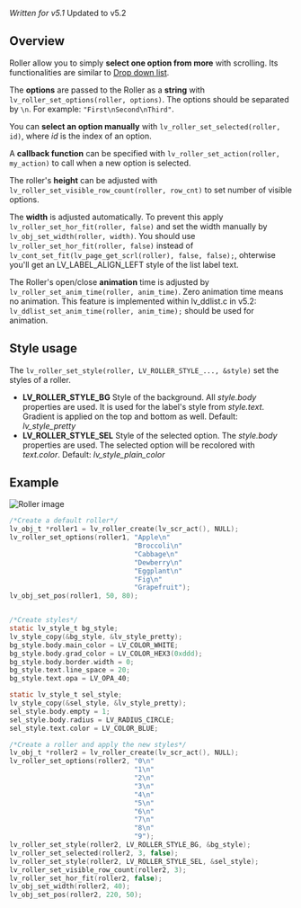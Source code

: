 _Written for v5.1_
Updated to v5.2
## Overview

Roller allow you to simply **select one option from more** with scrolling. Its functionalities are similar to [Drop down list](/Drop-down-list).

The **options** are passed to the Roller as a **string** with `lv_roller_set_options(roller, options)`. The options should be separated by `\n`. For example: `"First\nSecond\nThird"`.

You can **select an option  manually** with `lv_roller_set_selected(roller, id)`, where _id_ is the index of an option.

A **callback function** can be specified with `lv_roller_set_action(roller, my_action)` to call when a new option is selected.

The roller's **height** can be adjusted with `lv_roller_set_visible_row_count(roller, row_cnt)` to set number of visible options. 

The **width** is adjusted automatically. To prevent this apply `lv_roller_set_hor_fit(roller, false)` and set the width manually by `lv_obj_set_width(roller, width)`. You should use `lv_roller_set_hor_fit(roller, false)` instead of `lv_cont_set_fit(lv_page_get_scrl(roller), false, false);`, ohterwise you'll get an LV_LABEL_ALIGN_LEFT style of the list label text.

The Roller's open/close **animation** time is adjusted by `lv_roller_set_anim_time(roller, anim_time)`. Zero animation time means no animation. This feature is implemented within lv_ddlist.c in v5.2: `lv_ddlist_set_anim_time(roller, anim_time);` should be used for animation.

## Style usage

The `lv_roller_set_style(roller, LV_ROLLER_STYLE_..., &style)` set the styles of a roller.

- **LV_ROLLER_STYLE_BG** Style of the background. All _style.body_ properties are used. It is used for the label's style from _style.text_. Gradient is applied on the top and bottom as well. Default: _lv_style_pretty_
- **LV_ROLLER_STYLE_SEL** Style of the selected option.  The _style.body_ properties are used. The selected option will be recolored with _text.color_. Default: _lv_style_plain_color_

## Example
![Roller image](http://docs.littlevgl.com/img/roller-lv_roller.png)
```c
/*Create a default roller*/
lv_obj_t *roller1 = lv_roller_create(lv_scr_act(), NULL);
lv_roller_set_options(roller1, "Apple\n"
                               "Broccoli\n"
                               "Cabbage\n"
                               "Dewberry\n"
                               "Eggplant\n"
                               "Fig\n"
                               "Grapefruit");
lv_obj_set_pos(roller1, 50, 80);


/*Create styles*/
static lv_style_t bg_style;
lv_style_copy(&bg_style, &lv_style_pretty);
bg_style.body.main_color = LV_COLOR_WHITE;
bg_style.body.grad_color = LV_COLOR_HEX3(0xddd);
bg_style.body.border.width = 0;
bg_style.text.line_space = 20;
bg_style.text.opa = LV_OPA_40;

static lv_style_t sel_style;
lv_style_copy(&sel_style, &lv_style_pretty);
sel_style.body.empty = 1;
sel_style.body.radius = LV_RADIUS_CIRCLE;
sel_style.text.color = LV_COLOR_BLUE;

/*Create a roller and apply the new styles*/
lv_obj_t *roller2 = lv_roller_create(lv_scr_act(), NULL);
lv_roller_set_options(roller2, "0\n"
                               "1\n"
                               "2\n"
                               "3\n"
                               "4\n"
                               "5\n"
                               "6\n"
                               "7\n"
                               "8\n"
                               "9");
lv_roller_set_style(roller2, LV_ROLLER_STYLE_BG, &bg_style);
lv_roller_set_selected(roller2, 3, false);
lv_roller_set_style(roller2, LV_ROLLER_STYLE_SEL, &sel_style);
lv_roller_set_visible_row_count(roller2, 3);
lv_roller_set_hor_fit(roller2, false);
lv_obj_set_width(roller2, 40);
lv_obj_set_pos(roller2, 220, 50);
```
